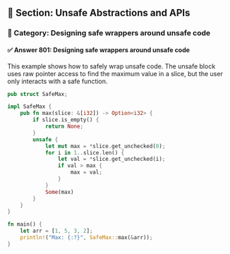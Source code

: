 ## 📘 Section: Unsafe Abstractions and APIs  
### 🔹 Category: Designing safe wrappers around unsafe code  
#### ✅ Answer 801: Designing safe wrappers around unsafe code

This example shows how to safely wrap unsafe code. The unsafe block uses raw pointer access to find the maximum value in a slice, but the user only interacts with a safe function.

```rust
pub struct SafeMax;

impl SafeMax {
    pub fn max(slice: &[i32]) -> Option<i32> {
        if slice.is_empty() {
            return None;
        }
        unsafe {
            let mut max = *slice.get_unchecked(0);
            for i in 1..slice.len() {
                let val = *slice.get_unchecked(i);
                if val > max {
                    max = val;
                }
            }
            Some(max)
        }
    }
}

fn main() {
    let arr = [1, 5, 3, 2];
    println!("Max: {:?}", SafeMax::max(&arr));
}
```
